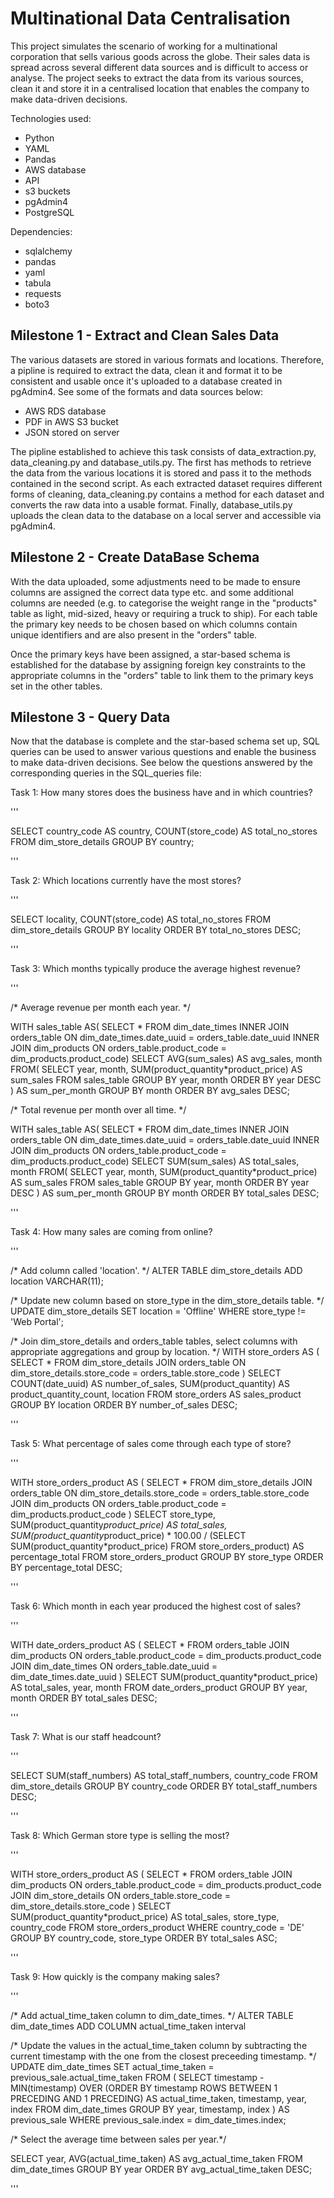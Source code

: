 # Multinational Data Centralisation

This project simulates the scenario of working for a multinational corporation that sells various goods across the globe. Their sales data is spread across several different data sources and is difficult to access or analyse. The project seeks to extract the data from its various sources, clean it and store it in a centralised location that enables the company to make data-driven decisions.

Technologies used:

- Python
- YAML
- Pandas
- AWS database
- API
- s3 buckets
- pgAdmin4
- PostgreSQL

Dependencies:

- sqlalchemy
- pandas
- yaml
- tabula
- requests
- boto3

## Milestone 1 - Extract and Clean Sales Data

The various datasets are stored in various formats and locations. Therefore, a pipline is required to extract the data, clean it and format it to be consistent and usable once it's uploaded to a database created in pgAdmin4. See some of the formats and data sources below:

- AWS RDS database
- PDF in AWS S3 bucket
- JSON stored on server

The pipline established to achieve this task consists of data_extraction.py, data_cleaning.py and database_utils.py. The first has methods to retrieve the data from the various locations it is stored and pass it to the methods contained in the second script. As each extracted dataset requires different forms of cleaning, data_cleaning.py contains a method for each dataset and converts the raw data into a usable format. Finally, database_utils.py uploads the clean data to the database on a local server and accessible via pgAdmin4.

## Milestone 2 - Create DataBase Schema

With the data uploaded, some adjustments need to be made to ensure columns are assigned the correct data type etc. and some additional columns are needed (e.g. to categorise the weight range in the "products" table as light, mid-sized, heavy or requiring a truck to ship). For each table the primary key needs to be chosen based on which columns contain unique identifiers and are also present in the "orders" table.

Once the primary keys have been assigned, a star-based schema is established for the database by assigning foreign key constraints to the appropriate columns in the "orders" table to link them to the primary keys set in the other tables.

## Milestone 3 - Query Data

Now that the database is complete and the star-based schema set up, SQL queries can be used to answer various questions and enable the business to make data-driven decisions. See below the questions answered by the corresponding queries in the SQL_queries file:

Task 1: How many stores does the business have and in which countries?

'''

SELECT country_code AS country,
	COUNT(store_code) AS total_no_stores
	FROM dim_store_details
	GROUP BY country;

'''

Task 2: Which locations currently have the most stores?

'''

SELECT locality,
	COUNT(store_code) AS total_no_stores
	FROM dim_store_details
	GROUP BY locality
	ORDER BY total_no_stores DESC;

'''

Task 3: Which months typically produce the average highest revenue?

'''

/* Average revenue per month each year. */

WITH sales_table AS(
	SELECT *
	FROM
		dim_date_times
	INNER JOIN
	orders_table ON dim_date_times.date_uuid = orders_table.date_uuid
	INNER JOIN
	dim_products ON orders_table.product_code = dim_products.product_code)
		SELECT  AVG(sum_sales) AS avg_sales,
		month
		FROM(
				SELECT year, month, SUM(product_quantity*product_price) AS sum_sales
				FROM sales_table
				GROUP BY year, month
				ORDER BY year DESC
			) AS sum_per_month
		GROUP BY month
		ORDER BY avg_sales DESC;

/* Total revenue per month over all time. */

WITH sales_table AS(
	SELECT *
	FROM
		dim_date_times
	INNER JOIN
	orders_table ON dim_date_times.date_uuid = orders_table.date_uuid
	INNER JOIN
	dim_products ON orders_table.product_code = dim_products.product_code)
		SELECT  SUM(sum_sales) AS total_sales,
		month
		FROM(
				SELECT year, month, SUM(product_quantity*product_price) AS sum_sales
				FROM sales_table
				GROUP BY year, month
				ORDER BY year DESC
			) AS sum_per_month
		GROUP BY month
		ORDER BY total_sales DESC;

'''

Task 4: How many sales are coming from online?

'''

/* Add column called 'location'. */
ALTER TABLE dim_store_details
	ADD location VARCHAR(11);

/* Update new column based on store_type in the dim_store_details table. */
UPDATE dim_store_details
	SET location = 'Offline'
	WHERE store_type != 'Web Portal';

/* Join dim_store_details and orders_table tables, select columns with 
appropriate aggregations and group by location. */
WITH store_orders AS (
	SELECT *
	FROM dim_store_details
	JOIN orders_table ON dim_store_details.store_code = orders_table.store_code
)
		SELECT COUNT(date_uuid) AS number_of_sales,
		SUM(product_quantity) AS product_quantity_count,
			location
		FROM store_orders AS sales_product
		GROUP BY location
		ORDER BY number_of_sales DESC;

'''

Task 5: What percentage of sales come through each type of store?

'''

WITH store_orders_product AS (
	SELECT *
	FROM dim_store_details
	JOIN orders_table ON dim_store_details.store_code = orders_table.store_code
	JOIN dim_products ON orders_table.product_code = dim_products.product_code
)
		SELECT store_type,
			SUM(product_quantity*product_price) AS total_sales,
			SUM(product_quantity*product_price) * 100.00 / 
			(SELECT SUM(product_quantity*product_price) FROM store_orders_product) AS percentage_total
		FROM store_orders_product
		GROUP BY store_type
		ORDER BY percentage_total DESC;

'''

Task 6: Which month in each year produced the highest cost of sales?

'''

WITH date_orders_product AS (
	SELECT *
	FROM orders_table
	JOIN dim_products ON orders_table.product_code = dim_products.product_code
	JOIN dim_date_times ON orders_table.date_uuid = dim_date_times.date_uuid
)
		SELECT
			SUM(product_quantity*product_price) AS total_sales,
			year,
			month
		FROM date_orders_product
		GROUP BY year, month
		ORDER BY total_sales DESC;

'''

Task 7: What is our staff headcount?

'''

SELECT SUM(staff_numbers) AS total_staff_numbers,
	country_code
	FROM dim_store_details
	GROUP BY country_code
	ORDER BY total_staff_numbers DESC;

'''

Task 8: Which German store type is selling the most?

'''

WITH store_orders_product AS (
	SELECT *
	FROM orders_table
	JOIN dim_products ON orders_table.product_code = dim_products.product_code
	JOIN dim_store_details ON orders_table.store_code = dim_store_details.store_code
)
		SELECT
			SUM(product_quantity*product_price) AS total_sales,
			store_type,
			country_code
		FROM store_orders_product
		WHERE country_code = 'DE'
		GROUP BY country_code, store_type
		ORDER BY total_sales ASC;

'''

Task 9: How quickly is the company making sales?

'''

/* Add actual_time_taken column to dim_date_times. */
ALTER TABLE dim_date_times
	ADD COLUMN actual_time_taken interval


/* Update the values in the actual_time_taken column by subtracting the current timestamp with the one from
the closest preceeding timestamp. */
UPDATE dim_date_times
	SET actual_time_taken = previous_sale.actual_time_taken
	FROM
		(
			SELECT timestamp - MIN(timestamp) OVER (ORDER BY timestamp ROWS BETWEEN 1 PRECEDING AND 1 PRECEDING)
			AS actual_time_taken,
			timestamp,
			year,
			index
			FROM dim_date_times
			GROUP BY year, timestamp, index
		) AS previous_sale
	WHERE previous_sale.index = dim_date_times.index;

/* Select the average time between sales per year.*/
	
SELECT year,
	AVG(actual_time_taken) AS avg_actual_time_taken
FROM dim_date_times
GROUP BY year
ORDER BY avg_actual_time_taken DESC;

'''